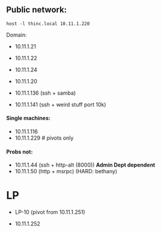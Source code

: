 ## Public network:

`host -l thinc.local 10.11.1.220`

Domain:
- 10.11.1.21
- 10.11.1.22
- 10.11.1.24
- 10.11.1.20

- 10.11.1.136 (ssh + samba)
- 10.11.1.141 (ssh + weird stuff port 10k)

#### Single machines:
- 10.11.1.116
- 10.11.1.229 # pivots only



#### Probs not:
- 10.11.1.44 (ssh + http-alt (8000)) **Admin Dept dependent**
- 10.11.1.50 (http + msrpc) (HARD: bethany)


# LP

- LP-10 (pivot from 10.11.1.251)

- 10.11.1.252